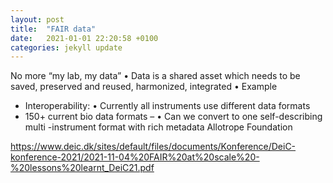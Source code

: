 ```yaml
---
layout: post
title:  "FAIR data"
date:   2021-01-01 22:20:58 +0100
categories: jekyll update
---
```





No more “my lab, my data” • Data is a shared asset which needs to be 
saved, preserved and reused, 
harmonized, integrated
• Example 
- Interoperability:
• Currently all instruments use different 
data formats 
- 150+ current bio data 
formats 
–
• Can we convert to one self-describing 
multi
-instrument format with rich 
metadata Allotrope Foundation

https://www.deic.dk/sites/default/files/documents/Konference/DeiC-konference-2021/2021-11-04%20FAIR%20at%20scale%20-%20lessons%20learnt_DeiC21.pdf
